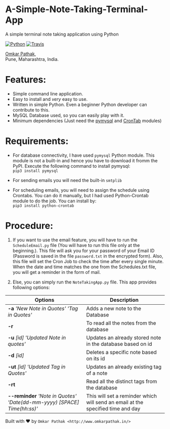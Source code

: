 # A-Simple-Note-Taking-Terminal-App
A simple terminal note taking application using Python

[![Python](https://img.shields.io/badge/Python-3.6-brightgreen.svg)](http://www.python.org/download/) [![Travis](https://img.shields.io/travis/rust-lang/rust.svg)]()

[Omkar Pathak](http://www.omkarpathak.in),<br />
Pune, Maharashtra, India.<br />

# Features:

* Simple command line application.
* Easy to install and *very* easy to use.
* Written in simple Python. Even a beginner Python developer can contribute to this.
* MySQL Database used, so you can easily play with it.
* Minimum dependencies (Just need the [pymysql](https://github.com/OmkarPathak/A-Simple-Note-Taking-Terminal-App#requirements) and [CronTab](https://github.com/OmkarPathak/A-Simple-Note-Taking-Terminal-App#requirements) modules)

# Requirements:

* For database connectivity, I have used `pymysql` Python module. This module is not a built-in and hence
you have to download it fromm the PyPI. Execute the following command to install pymysql:<br />
`pip3 install pymysql`

* For sending emails you will need the built-in `smtplib`

* For scheduling emails, you will need to assign the schedule using Crontabs. You can do it manually, but I had used Python-Crontab module to do the job. You can install by:<br />
`pip3 install python-crontab`

# Procedure:

1. If you want to use the email feature, you will have to run the `ScheduleEmail.py` file (You will have to run this file only at the beginning.). This file will ask you for your password of your Email ID (Password is saved in the file `password.txt` in the encrypted form). Also, this file will set the Cron Job to check the time after every single minute. When the date and time matches the one from the Schedules.txt file, you will get a reminder in the form of mail.

2. Else, you can simply run the `NoteTakingApp.py` file. This app provides following options:

| Options | Description |
| --- | --- |
| **-a**  *'New Note in Quotes'* *'Tag in Quotes'* | Adds a new note to the Database |
| **-r** | To read all the notes from the database |
| **-u**  *[id]*  *'Updated Note in quotes'* | Updates an already stored note in the database based on id |
| **-d**  *[id]* | Deletes a specific note based on its id|
| **-ut**  *[id]*  *'Updated Tag in Quotes'*| Updates an already existing tag of a note|
| **-rt** | Read all the distinct tags from the database|
| **--reminder**  *'Note in Quotes'*  *'Date(dd-mm-yyyy) [SPACE] Time(hh:ss)'* | This will set a reminder which will send an email at the specified time and day|

Built with ♥ by `Omkar Pathak <http://www.omkarpathak.in/>`
